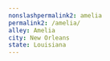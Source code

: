 ```yaml
---
﻿nonslashpermalink2: amelia
permalink2: /amelia/
alley: Amelia
city: New Orleans
state: Louisiana
---
```

